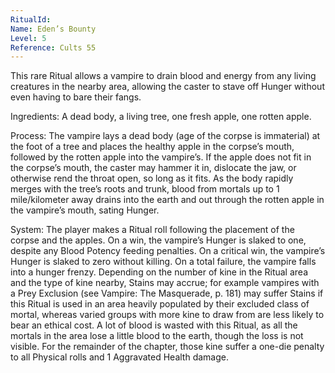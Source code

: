 ```yaml
---
RitualId: 
Name: Eden’s Bounty
Level: 5
Reference: Cults 55
---
```

This rare Ritual allows a vampire to drain blood and energy from any living creatures in the nearby area, allowing the caster to stave off Hunger without even having to bare their fangs.   

Ingredients: A dead body, a living tree, one fresh apple, one rotten apple.   

Process: The vampire lays a dead body (age of the corpse is immaterial) at the foot of a tree and places the healthy apple in the corpse’s mouth, followed by the rotten apple into the vampire’s. If the apple does not fit in the corpse’s mouth, the caster may hammer it in, dislocate the jaw, or otherwise rend the throat open, so long as it fits. As the body rapidly merges with the tree’s roots and trunk, blood from mortals up to 1 mile/kilometer away drains into the earth and out through the rotten apple in the vampire’s mouth, sating Hunger.   

System: The player makes a Ritual roll following the placement of the corpse and the apples. On a win, the vampire’s Hunger is slaked to one, despite any Blood Potency feeding penalties. On a critical win, the vampire’s Hunger is slaked to zero without killing. On a total failure, the vampire falls into a hunger frenzy. Depending on the number of kine in the Ritual area and the type of kine nearby, Stains may accrue; for example vampires with a Prey Exclusion (see Vampire: The Masquerade, p. 181) may suffer Stains if this Ritual is used in an area heavily populated by their excluded class of mortal, whereas varied groups with more kine to draw from are less likely to bear an ethical cost. A lot of blood is wasted with this Ritual, as all the mortals in the area lose a little blood to the earth, though the loss is not visible. For the remainder of the chapter, those kine suffer a one-die penalty to all Physical rolls and 1 Aggravated Health damage.